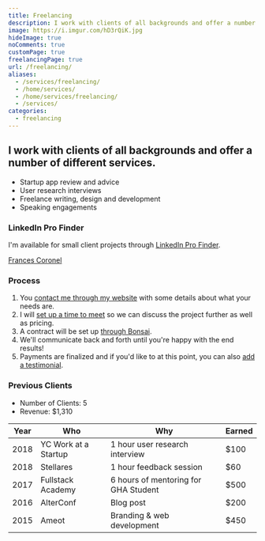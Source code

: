 ```yaml
---
title: Freelancing
description: I work with clients of all backgrounds and offer a number of different services. 💎️
image: https://i.imgur.com/hD3rQiK.jpg
hideImage: true
noComments: true
customPage: true
freelancingPage: true
url: /freelancing/
aliases:
  - /services/freelancing/
  - /home/services/
  - /home/services/freelancing/
  - /services/
categories:
  - freelancing
---
```


## I work with clients of all backgrounds and offer a number of different services.

- Startup app review and advice
- User research interviews
- Freelance writing, design and development
- Speaking engagements

### LinkedIn Pro Finder

I'm available for small client projects through [LinkedIn Pro Finder](https://www.linkedin.com/profinder/pro/fvcproductions).

<div class="LI-profile-badge" data-version="v1" data-size="medium" data-locale="en_US" data-type="profinder" data-theme="light" data-vanity="fvcproductions"><a class="LI-simple-link" href="https://www.linkedin.com/profinder/pro/fvcproductions?trk=provider-badge">Frances Coronel</a></div><script type="text/javascript" src="https://platform.linkedin.com/badges/js/profile.js" async defer></script>

### Process

1.  You [contact me through my website](/contact/) with some details about what your needs are.
2.  I will [set up a time to meet](https://calendly.com/fvcproductions) so we can discuss the project further as well as pricing.
3.  A contract will be set up [through Bonsai](https://www.hellobonsai.com).
4.  We'll communicate back and forth until you're happy with the end results!
5.  Payments are finalized and if you'd like to at this point, you can also [add a testimonial](/feedback/).

### Previous Clients

- Number of Clients: 5
- Revenue: \$1,310

<!-- Use https://www.miniwebtool.com/sum-calculator/ -->
<!-- Update milestones page -->

| Year | Who                  | Why                                  | Earned |
| ---- | -------------------- | ------------------------------------ | ------ |
| 2018 | YC Work at a Startup | 1 hour user research interview       | \$100  |
| 2018 | Stellares            | 1 hour feedback session              | \$60   |
| 2017 | Fullstack Academy    | 6 hours of mentoring for GHA Student | \$500  |
| 2016 | AlterConf            | Blog post                            | \$200  |
| 2015 | Ameot                | Branding & web development           | \$450  |
